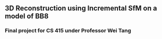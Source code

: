 ## 3D Reconstruction using Incremental SfM on a model of BB8

### Final project for CS 415 under Professor Wei Tang
